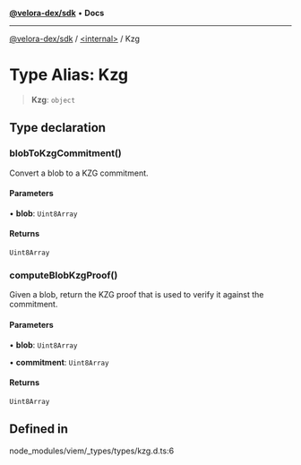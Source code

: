 [**@velora-dex/sdk**](../../README.md) • **Docs**

***

[@velora-dex/sdk](../../globals.md) / [\<internal\>](../README.md) / Kzg

# Type Alias: Kzg

> **Kzg**: `object`

## Type declaration

### blobToKzgCommitment()

Convert a blob to a KZG commitment.

#### Parameters

• **blob**: `Uint8Array`

#### Returns

`Uint8Array`

### computeBlobKzgProof()

Given a blob, return the KZG proof that is used to verify it against the
commitment.

#### Parameters

• **blob**: `Uint8Array`

• **commitment**: `Uint8Array`

#### Returns

`Uint8Array`

## Defined in

node\_modules/viem/\_types/types/kzg.d.ts:6
